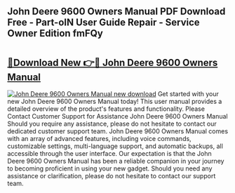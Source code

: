 ## John Deere 9600 Owners Manual PDF Download Free - Part-oIN User Guide Repair - Service Owner Edition fmFQy

# <h2><a href="http://bc95992.oget.top/?id=John+Deere+9600+Owners+Manual">🔗Download New 👉🔴 John Deere 9600 Owners Manual</a></h2>

[![John Deere 9600 Owners Manual new download](https://i.imgur.com/5g1atiW.png)](http://bc95992.oget.top/?id=John+Deere+9600+Owners+Manual)
Get started with your new John Deere 9600 Owners Manual today! This user manual provides a detailed overview of the product's features and functionality. Please Contact Customer Support for Assistance John Deere 9600 Owners Manual Should you require any assistance, please do not hesitate to contact our dedicated customer support team. John Deere 9600 Owners Manual comes with an array of advanced features, including voice commands, customizable settings, multi-language support, and automatic backups, all accessible through the user interface. Our expectation is that the John Deere 9600 Owners Manual has been a reliable companion in your journey to becoming proficient in using your new gadget. Should you need any assistance or clarification, please do not hesitate to contact our support team.
